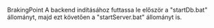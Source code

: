 BrakingPoint
A backend indításához futtassa le először a "startDb.bat" állományt, majd ezt követően a "startServer.bat" állományt is.
